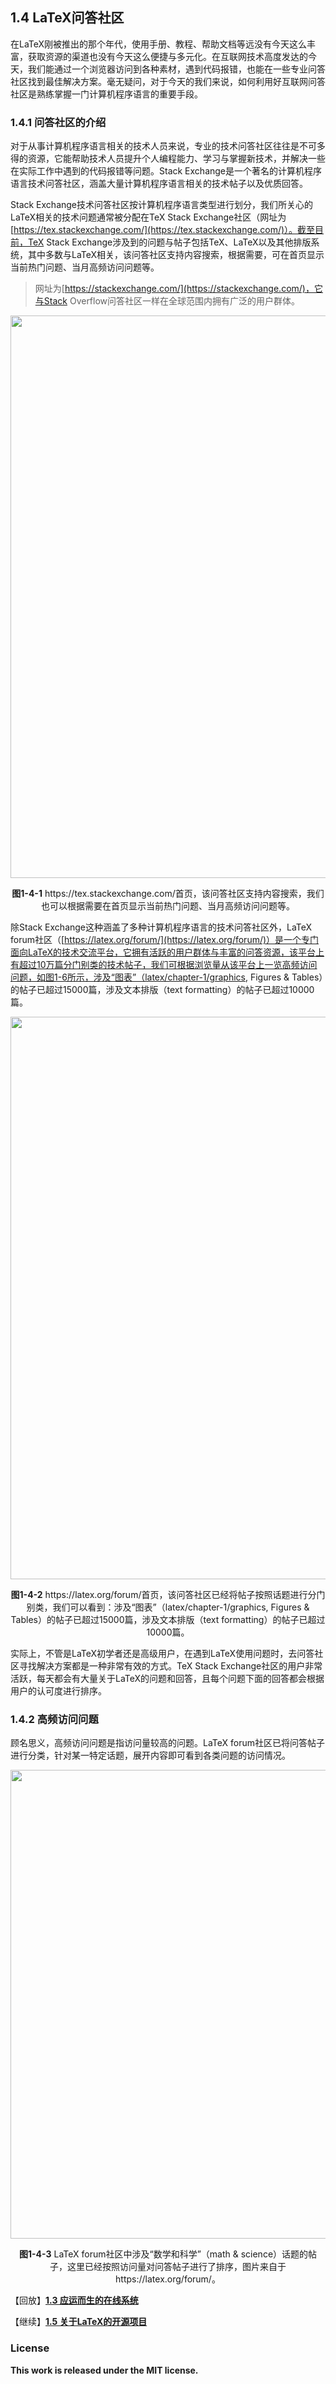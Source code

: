 ## 1.4 LaTeX问答社区

在LaTeX刚被推出的那个年代，使用手册、教程、帮助文档等远没有今天这么丰富，获取资源的渠道也没有今天这么便捷与多元化。在互联网技术高度发达的今天，我们能通过一个浏览器访问到各种素材，遇到代码报错，也能在一些专业问答社区找到最佳解决方案。毫无疑问，对于今天的我们来说，如何利用好互联网问答社区是熟练掌握一门计算机程序语言的重要手段。

### 1.4.1 问答社区的介绍

对于从事计算机程序语言相关的技术人员来说，专业的技术问答社区往往是不可多得的资源，它能帮助技术人员提升个人编程能力、学习与掌握新技术，并解决一些在实际工作中遇到的代码报错等问题。Stack Exchange是一个著名的计算机程序语言技术问答社区，涵盖大量计算机程序语言相关的技术帖子以及优质回答。

Stack Exchange技术问答社区按计算机程序语言类型进行划分，我们所关心的LaTeX相关的技术问题通常被分配在TeX Stack Exchange社区（网址为[https://tex.stackexchange.com/](https://tex.stackexchange.com/)）。截至目前，TeX Stack Exchange涉及到的问题与帖子包括TeX、LaTeX以及其他排版系统，其中多数与LaTeX相关，该问答社区支持内容搜索，根据需要，可在首页显示当前热门问题、当月高频访问问题等。

> 网址为[https://stackexchange.com/](https://stackexchange.com/)，它与Stack Overflow问答社区一样在全球范围内拥有广泛的用户群体。

<p align="center">
<img align="middle" src="latex/chapter-1/graphics/tex_stackexchange_webpage.png" width="900" />
</p>

<center><b>图1-4-1</b> https://tex.stackexchange.com/首页，该问答社区支持内容搜索，我们也可以根据需要在首页显示当前热门问题、当月高频访问问题等。</center>

除Stack Exchange这种涵盖了多种计算机程序语言的技术问答社区外，LaTeX forum社区（[https://latex.org/forum/](https://latex.org/forum/)）是一个专门面向LaTeX的技术交流平台，它拥有活跃的用户群体与丰富的问答资源，该平台上有超过10万篇分门别类的技术帖子，我们可根据浏览量从该平台上一览高频访问问题，如图1-6所示，涉及“图表”（latex/chapter-1/graphics, Figures & Tables）的帖子已超过15000篇，涉及文本排版（text formatting）的帖子已超过10000篇。

<p align="center">
<img align="middle" src="latex/chapter-1/graphics/latex_forum_webpage.png" width="900" />
</p>

<center><b>图1-4-2</b> https://latex.org/forum/首页，该问答社区已经将帖子按照话题进行分门别类，我们可以看到：涉及“图表”（latex/chapter-1/graphics, Figures & Tables）的帖子已超过15000篇，涉及文本排版（text formatting）的帖子已超过10000篇。</center>

实际上，不管是LaTeX初学者还是高级用户，在遇到LaTeX使用问题时，去问答社区寻找解决方案都是一种非常有效的方式。TeX Stack Exchange社区的用户非常活跃，每天都会有大量关于LaTeX的问题和回答，且每个问题下面的回答都会根据用户的认可度进行排序。

### 1.4.2 高频访问问题

顾名思义，高频访问问题是指访问量较高的问题。LaTeX forum社区已将问答帖子进行分类，针对某一特定话题，展开内容即可看到各类问题的访问情况。

<p align="center">
<img align="middle" src="latex/chapter-1/graphics/latex_forum_math_science.png" width="750" />
</p>

<center><b>图1-4-3</b> LaTeX forum社区中涉及“数学和科学”（math & science）话题的帖子，这里已经按照访问量对问答帖子进行了排序，图片来自于https://latex.org/forum/。</center>


【回放】[**1.3 应运而生的在线系统**](https://nbviewer.jupyter.org/github/xinychen/latex-cookbook/blob/main/chapter-1/section3.ipynb)

【继续】[**1.5 关于LaTeX的开源项目**](https://nbviewer.jupyter.org/github/xinychen/latex-cookbook/blob/main/chapter-1/section5.ipynb)

### License

<div class="alert alert-block alert-danger">
<b>This work is released under the MIT license.</b>
</div>
